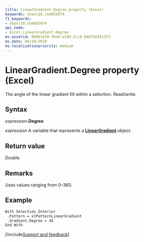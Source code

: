 ```yaml
---
title: LinearGradient.Degree property (Excel)
keywords: vbaxl10.chm855074
f1_keywords:
- vbaxl10.chm855074
api_name:
- Excel.LinearGradient.Degree
ms.assetid: 0608fe59-76e9-e199-2cc6-848f283813f3
ms.date: 04/30/2019
ms.localizationpriority: medium
---
```



# LinearGradient.Degree property (Excel)

The angle of the linear gradient fill within a selection. Read/write.


## Syntax

_expression_.**Degree**

_expression_ A variable that represents a **[LinearGradient](Excel.LinearGradient.md)** object.


## Return value

Double


## Remarks

Uses values ranging from 0&ndash;360.


## Example

```vb
With Selection.Interior 
 .Pattern = xlPatternLinearGradient 
 .Gradient.Degree = 45 
End With
```




[!include[Support and feedback](~/includes/feedback-boilerplate.md)]